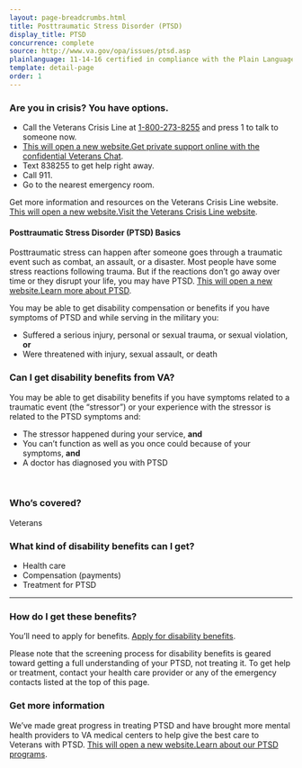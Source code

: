 ```yaml
---
layout: page-breadcrumbs.html
title: Posttraumatic Stress Disorder (PTSD)
display_title: PTSD
concurrence: complete
source: http://www.va.gov/opa/issues/ptsd.asp
plainlanguage: 11-14-16 certified in compliance with the Plain Language Act
template: detail-page
order: 1
---
```


### Are you in crisis? You have options.

- Call the Veterans Crisis Line at <a href="tel:+8002738255">1-800-273-8255</a> and press 1 to talk to someone now.
- <a href="https://www.veteranscrisisline.net/ChatTermsOfService.aspx?account=Veterans%20Chat/"><span class="usa-sr-only">This will open a new website.</span>Get private support online with the confidential Veterans Chat</a>.
- Text 838255 to get help right away.
- Call 911.
- Go to the nearest emergency room.

Get more information and resources on the Veterans Crisis Line website. <a href="https://www.veteranscrisisline.net/Default.aspx"><span class="usa-sr-only">This will open a new website.</span>Visit the Veterans Crisis Line website</a>.


#### Posttraumatic Stress Disorder (PTSD) Basics

Posttraumatic stress can happen after someone goes through a traumatic event such as combat, an assault, or a disaster. Most people have some stress reactions following trauma. But if the reactions don’t go away over time or they disrupt your life, you may have PTSD. <a href="https://www.ptsd.va.gov/public/index.asp"><span class="usa-sr-only">This will open a new website.</span>Learn more about PTSD</a>.

You may be able to get disability compensation or benefits if you have symptoms of PTSD and while serving in the military you: 
- Suffered a serious injury, personal or sexual trauma, or sexual violation, **or** 
- Were threatened with injury, sexual assault, or death


<div class="feature" markdown="1">

<span id="ptsd-disability-eligibility"></span>

### Can I get disability benefits from VA?

You may be able to get disability benefits if you have symptoms related to a traumatic event (the “stressor”) or your experience with the stressor is related to the PTSD symptoms and:
- The stressor happened during your service, **and**
- You can’t function as well as you once could because of your symptoms, **and**
- A doctor has diagnosed you with PTSD

<br>

### Who’s covered?

Veterans
</div>

### What kind of disability benefits can I get?

- Health care
- Compensation (payments)
- Treatment for PTSD

--------

### How do I get these benefits?

You’ll need to apply for benefits. [Apply for disability benefits](/disability-benefits/apply/).

Please note that the screening process for disability benefits is geared toward getting a full understanding of your PTSD, not treating it. To get help or treatment, contact your health care provider or any of the emergency contacts listed at the top of this page. 

### Get more information 
We’ve made great progress in treating PTSD and have brought more mental health providers to VA medical centers to help give the best care to Veterans with PTSD. <a href="https://www.mentalhealth.va.gov/PTSD.asp"><span class="usa-sr-only">This will open a new website.</span>Learn about our PTSD programs</a>.

